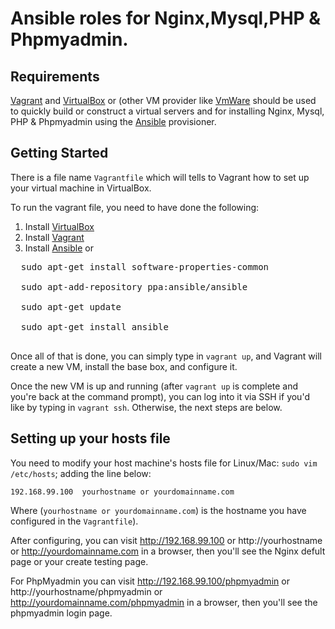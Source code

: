 # Ansible roles for Nginx,Mysql,PHP & Phpmyadmin.

## Requirements
[Vagrant](https://www.vagrantup.com) and [VirtualBox](https://www.virtualbox.org) or (other VM provider like [VmWare](https://www.vmware.com) should be used to quickly build or construct a virtual servers and for installing Nginx, Mysql, PHP & Phpmyadmin using the [Ansible](http://www.ansible.com/) provisioner.

## Getting Started
There is a file name `Vagrantfile` which will tells to Vagrant how to set up your virtual machine in VirtualBox.

To run the vagrant file, you need to have done the following:

  1. Install [VirtualBox](https://www.virtualbox.org/wiki/Downloads)
  2. Install [Vagrant](https://www.vagrantup.com/downloads.html)
  3. Install [Ansible](http://docs.ansible.com/intro_installation.html) or 
  <pre>
  sudo apt-get install software-properties-common

  sudo apt-add-repository ppa:ansible/ansible

  sudo apt-get update

  sudo apt-get install ansible
  </pre>

Once all of that is done, you can simply type in `vagrant up`, and Vagrant will create a new VM, install the base box, and configure it.

Once the new VM is up and running (after `vagrant up` is complete and you're back at the command prompt), you can log into it via SSH if you'd like by typing in `vagrant ssh`. Otherwise, the next steps are below.

## Setting up your hosts file

You need to modify your host machine's hosts file for Linux/Mac: `sudo vim /etc/hosts`; adding the line below:

    192.168.99.100  yourhostname or yourdomainname.com

Where (`yourhostname or yourdomainname.com`) is the hostname you have configured in the `Vagrantfile`).

After configuring, you can visit http://192.168.99.100 or http://yourhostname or  http://yourdomainname.com in a browser, then you'll see the Nginx defult page or your create testing page. 

For PhpMyadmin you can visit http://192.168.99.100/phpmyadmin or http://yourhostname/phpmyadmin or  http://yourdomainname.com/phpmyadmin in a browser, then you'll see the phpmyadmin login page. 
